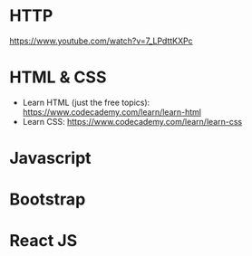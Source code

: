 # HTTP
https://www.youtube.com/watch?v=7_LPdttKXPc

# HTML & CSS
* Learn HTML (just the free topics): https://www.codecademy.com/learn/learn-html
* Learn CSS: https://www.codecademy.com/learn/learn-css

# Javascript

# Bootstrap

# React JS
